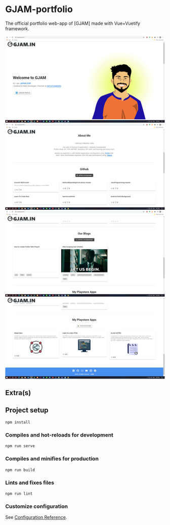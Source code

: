 # GJAM-portfolio

The official portfolio web-app of [GJAM] made with Vue+Vuetify framework.

<img src="https://raw.githubusercontent.com/Japangor/portfolio/master/res/s1.png?token=AE6EV4KYKOESPCTSEOUMUKC7DHF2G"  width="auto">

<img src="https://raw.githubusercontent.com/Japangor/portfolio/master/res/s2.png?token=AE6EV4O3SMIZXAH2XYTU3FK7DHGM2"  width="auto">

<img src="https://raw.githubusercontent.com/Japangor/portfolio/master/res/s3.png?token=AE6EV4KWF5L7F44SBDSV5EK7DHGO6"  width="auto">

<img src="https://raw.githubusercontent.com/Japangor/portfolio/master/res/s4.png?token=AE6EV4IE4ZFMJVRNWTPBMJ27DHGQO"  width="auto">

## Extra(s)

## Project setup
```
npm install
```

### Compiles and hot-reloads for development
```
npm run serve
```

### Compiles and minifies for production
```
npm run build
```

### Lints and fixes files
```
npm run lint
```

### Customize configuration
See [Configuration Reference](https://cli.vuejs.org/config/).
